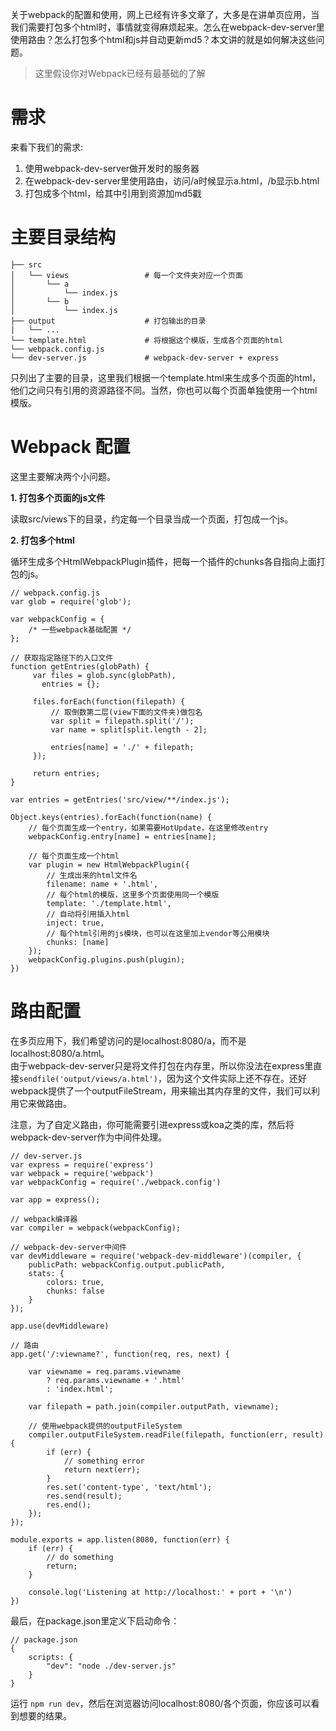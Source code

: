 关于webpack的配置和使用，网上已经有许多文章了，大多是在讲单页应用，当我们需要打包多个html时，事情就变得麻烦起来。怎么在webpack-dev-server里使用路由？怎么打包多个html和js并自动更新md5？本文讲的就是如何解决这些问题。

>  这里假设你对Webpack已经有最基础的了解

# 需求
来看下我们的需求:

1. 使用webpack-dev-server做开发时的服务器
2. 在webpack-dev-server里使用路由，访问/a时候显示a.html，/b显示b.html
3. 打包成多个html，给其中引用到资源加md5戳


# 主要目录结构
```
├── src                       
│   └── views                 # 每一个文件夹对应一个页面
│       └── a                 
│           └── index.js
│       └── b                 
│           └── index.js
├── output                    # 打包输出的目录
|   └── ...
└── template.html             # 将根据这个模版，生成各个页面的html
└── webpack.config.js
└── dev-server.js             # webpack-dev-server + express
```
 
只列出了主要的目录，这里我们根据一个template.html来生成多个页面的html，他们之间只有引用的资源路径不同。当然，你也可以每个页面单独使用一个html模版。

# Webpack 配置
这里主要解决两个小问题。

**1. 打包多个页面的js文件**

读取src/views下的目录，约定每一个目录当成一个页面，打包成一个js。

**2. 打包多个html**

循环生成多个HtmlWebpackPlugin插件，把每一个插件的chunks各自指向上面打包的js。


```
// webpack.config.js
var glob = require('glob');

var webpackConfig = {
    /* 一些webpack基础配置 */   
};

// 获取指定路径下的入口文件
function getEntries(globPath) {
     var files = glob.sync(globPath),
       entries = {};

     files.forEach(function(filepath) {
         // 取倒数第二层(view下面的文件夹)做包名
         var split = filepath.split('/');
         var name = split[split.length - 2];

         entries[name] = './' + filepath;
     });

     return entries;
}

var entries = getEntries('src/view/**/index.js');

Object.keys(entries).forEach(function(name) {
    // 每个页面生成一个entry，如果需要HotUpdate，在这里修改entry
    webpackConfig.entry[name] = entries[name];

    // 每个页面生成一个html
    var plugin = new HtmlWebpackPlugin({
        // 生成出来的html文件名
        filename: name + '.html',
        // 每个html的模版，这里多个页面使用同一个模版
        template: './template.html',
        // 自动将引用插入html
        inject: true,
        // 每个html引用的js模块，也可以在这里加上vendor等公用模块
        chunks: [name]
    });
    webpackConfig.plugins.push(plugin);
})
```

# 路由配置
在多页应用下，我们希望访问的是localhost:8080/a，而不是localhost:8080/a.html。  
由于webpack-dev-server只是将文件打包在内存里，所以你没法在express里直接`sendfile('output/views/a.html')`，因为这个文件实际上还不存在。还好webpack提供了一个outputFileStream，用来输出其内存里的文件，我们可以利用它来做路由。

注意，为了自定义路由，你可能需要引进express或koa之类的库，然后将webpack-dev-server作为中间件处理。


```
// dev-server.js
var express = require('express')
var webpack = require('webpack')
var webpackConfig = require('./webpack.config')

var app = express();

// webpack编译器
var compiler = webpack(webpackConfig);

// webpack-dev-server中间件
var devMiddleware = require('webpack-dev-middleware')(compiler, {
    publicPath: webpackConfig.output.publicPath,
    stats: {
        colors: true,
        chunks: false
    }
});

app.use(devMiddleware)

// 路由
app.get('/:viewname?', function(req, res, next) {

    var viewname = req.params.viewname 
        ? req.params.viewname + '.html' 
        : 'index.html';

    var filepath = path.join(compiler.outputPath, viewname);

    // 使用webpack提供的outputFileSystem
    compiler.outputFileSystem.readFile(filepath, function(err, result) {
        if (err) {
            // something error
            return next(err);
        }
        res.set('content-type', 'text/html');
        res.send(result);
        res.end();
    });
});

module.exports = app.listen(8080, function(err) {
    if (err) {
        // do something
        return;
    }

    console.log('Listening at http://localhost:' + port + '\n')
})
```
最后，在package.json里定义下启动命令：
```
// package.json
{
    scripts: {
        "dev": "node ./dev-server.js"   
    }
}
```

运行 `npm run dev`，然后在浏览器访问localhost:8080/各个页面，你应该可以看到想要的结果。